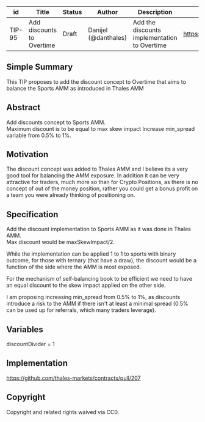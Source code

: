 | id | Title | Status | Author | Description | Discussions to | Created |
| ----------- | ----------- | ----------- | ----------- | ----------- | ----------- | ----------- |
| TIP-95 | Add discounts to Overtime| Draft | Danijel (@danthales)| Add the discounts implementation to Overtime  | https://discord.gg/rPpPcMXSeU | 2022-10-06
 
## Simple Summary
 
This TIP proposes to add the discount concept to Overtime that aims to balance the Sports AMM as introduced in Thales AMM
 
## Abstract
 
Add discounts concept to Sports AMM.  
Maximum discount is to be equal to max skew impact
Increase min_spread variable from 0.5% to 1%.  

## Motivation
 
The discount concept was added to Thales AMM and I believe its a very good tool for balancing the AMM exposure. In addition it can be very attractive for traders, much more so than for Crypto Positions, as there is no concept of out of the money position, rather you could get a bonus profit on a team you were already thinking of positioning on.   
 
## Specification
 
Add the discount implementation to Sports AMM as it was done in Thales AMM.  
Max discount would be maxSkewImpact/2.   
 
While the implementation can be applied 1 to 1 to sports with binary outcome, for those with ternary (that have a draw), the discount would be a function of the side where the AMM is most exposed.

For the mechanism of self-balancing book to be efficient we need to have an equal discount to the skew impact applied on the other side.
  
I am proposing increasing min_spread from 0.5% to 1%, as discounts introduce a risk to the AMM if there isn't at least a minimal spread (0.5% can be used up for referrals, which many traders leverage). 

## Variables
 
discountDivider = 1
 
## Implementation
 
https://github.com/thales-markets/contracts/pull/207
 
## Copyright
 
Copyright and related rights waived via CC0.
